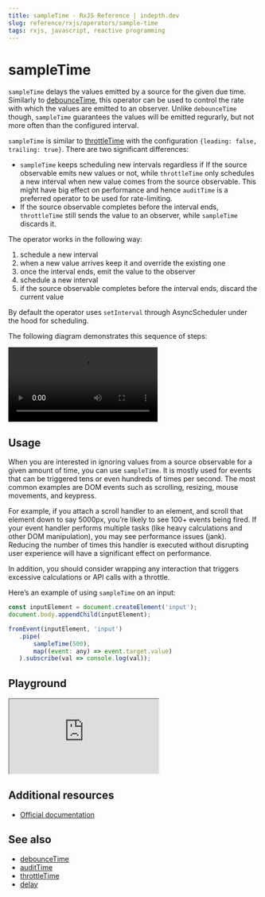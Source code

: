 ```yaml
---
title: sampleTime - RxJS Reference | indepth.dev
slug: reference/rxjs/operators/sample-time
tags: rxjs, javascript, reactive programming
---
```


# sampleTime

`sampleTime` delays the values emitted by a source for the given due time. Similarly to [debounceTime](https://indepth.dev/reference/rxjs/operators/debounce-time), this operator can be used to control the rate with which the values are emitted to an observer. Unlike `debounceTime` though, `sampleTime` guarantees the values will be emitted regurarly, but not more often than the configured interval.

`sampleTime` is similar to [throttleTime](https://indepth.dev/reference/rxjs/operators/throttle-time) with the configuration `{leading: false, trailing: true}`. There are two significant differences:
- `sampleTime` keeps scheduling new intervals regardless if If the source observable emits new values or not, while `throttleTime` only schedules a new interval when new value comes from the source observable. This might have big effect on performance and hence `auditTime` is a preferred operator to be used for rate-limiting.
- If the source observable completes before the interval ends, `throttleTime` still sends the value to an observer, while `sampleTime` discards it.

The operator works in the following way:
1. schedule a new interval
2. when a new value arrives keep it and override the existing one
3. once the interval ends, emit the value to the observer
4. schedule a new interval
5. if the source observable completes before the interval ends, discard the current value

By default the operator uses `setInterval` through AsyncScheduler under the hood for scheduling.

The following diagram demonstrates this sequence of steps:

<video>
    <source src="https://images.indepth.dev/references/rxjs/sampleTime.mp4" type="video/mp4">
</video>

## Usage
When you are interested in ignoring values from a source observable for a given amount of time, you can use `sampleTime`. It is mostly used for events that can be triggered tens or even hundreds of times per second. The most common examples are DOM events such as scrolling, resizing, mouse movements, and keypress. 

For example, if you attach a scroll handler to an element, and scroll that element down to say 5000px, you’re likely to see 100+ events being fired. If your event handler performs multiple tasks (like heavy calculations and other DOM manipulation), you may see performance issues (jank). Reducing the number of times this handler is executed without disrupting user experience will have a significant effect on performance.

In addition, you should consider wrapping any interaction that triggers excessive calculations or API calls with a throttle.

Here’s an example of using `sampleTime` on an input:

```javascript
const inputElement = document.createElement('input');
document.body.appendChild(inputElement);

fromEvent(inputElement, 'input')
   .pipe(
       sampleTime(500),
       map((event: any) => event.target.value)
   ).subscribe(val => console.log(val));
```

## Playground

<iframe src="https://stackblitz.com/edit/indepth-rxjs-sampletime?embed=1&file=index.ts"></iframe>

## Additional resources

- [Official documentation](https://rxjs.dev/api/operators/sampleTime)

## See also

- [debounceTime](https://indepth.dev/reference/rxjs/operators/debounce-time)
- [auditTime](https://indepth.dev/reference/rxjs/operators/audit-time)
- [throttleTime](https://indepth.dev/reference/rxjs/operators/throttle-time)
- [delay](https://indepth.dev/reference/rxjs/operators/delay)
